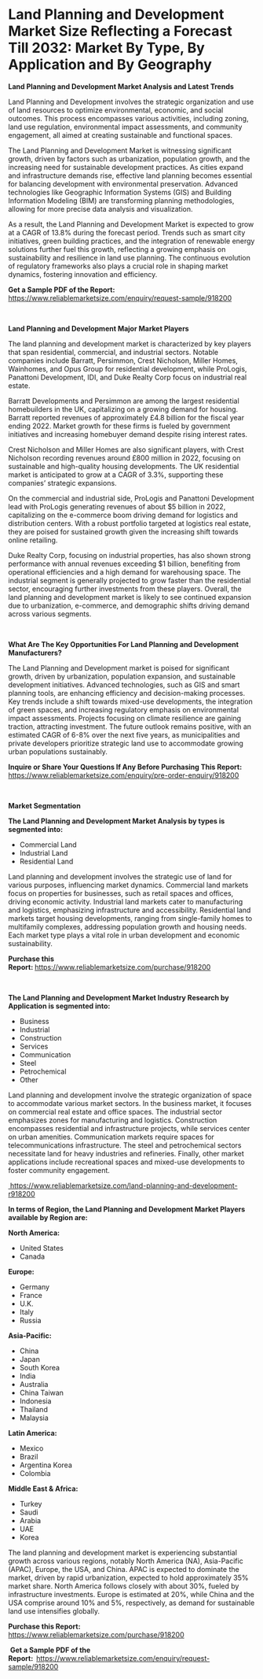 <p><h1>Land Planning and Development Market Size Reflecting a Forecast Till 2032: Market By Type, By Application and By Geography</h1></p><p><strong>Land Planning and Development Market Analysis and Latest Trends</strong></p>
<p><p>Land Planning and Development involves the strategic organization and use of land resources to optimize environmental, economic, and social outcomes. This process encompasses various activities, including zoning, land use regulation, environmental impact assessments, and community engagement, all aimed at creating sustainable and functional spaces.</p><p>The Land Planning and Development Market is witnessing significant growth, driven by factors such as urbanization, population growth, and the increasing need for sustainable development practices. As cities expand and infrastructure demands rise, effective land planning becomes essential for balancing development with environmental preservation. Advanced technologies like Geographic Information Systems (GIS) and Building Information Modeling (BIM) are transforming planning methodologies, allowing for more precise data analysis and visualization.</p><p>As a result, the Land Planning and Development Market is expected to grow at a CAGR of 13.8% during the forecast period. Trends such as smart city initiatives, green building practices, and the integration of renewable energy solutions further fuel this growth, reflecting a growing emphasis on sustainability and resilience in land use planning. The continuous evolution of regulatory frameworks also plays a crucial role in shaping market dynamics, fostering innovation and efficiency.</p></p>
<p><strong>Get a Sample PDF of the Report:&nbsp;</strong> <a href="https://www.reliablemarketsize.com/enquiry/request-sample/918200?utm_campaign=1845&utm_medium=2&utm_source=Github&utm_content=ia&utm_term=17042025&utm_id=land-planning-and-development">https://www.reliablemarketsize.com/enquiry/request-sample/918200</a></p>
<p>&nbsp;</p>
<p><strong>Land Planning and Development Major Market Players</strong></p>
<p><p>The land planning and development market is characterized by key players that span residential, commercial, and industrial sectors. Notable companies include Barratt, Persimmon, Crest Nicholson, Miller Homes, Wainhomes, and Opus Group for residential development, while ProLogis, Panattoni Development, IDI, and Duke Realty Corp focus on industrial real estate.</p><p>Barratt Developments and Persimmon are among the largest residential homebuilders in the UK, capitalizing on a growing demand for housing. Barratt reported revenues of approximately £4.8 billion for the fiscal year ending 2022. Market growth for these firms is fueled by government initiatives and increasing homebuyer demand despite rising interest rates.</p><p>Crest Nicholson and Miller Homes are also significant players, with Crest Nicholson recording revenues around £800 million in 2022, focusing on sustainable and high-quality housing developments. The UK residential market is anticipated to grow at a CAGR of 3.3%, supporting these companies’ strategic expansions.</p><p>On the commercial and industrial side, ProLogis and Panattoni Development lead with ProLogis generating revenues of about $5 billion in 2022, capitalizing on the e-commerce boom driving demand for logistics and distribution centers. With a robust portfolio targeted at logistics real estate, they are poised for sustained growth given the increasing shift towards online retailing.</p><p>Duke Realty Corp, focusing on industrial properties, has also shown strong performance with annual revenues exceeding $1 billion, benefiting from operational efficiencies and a high demand for warehousing space. The industrial segment is generally projected to grow faster than the residential sector, encouraging further investments from these players. Overall, the land planning and development market is likely to see continued expansion due to urbanization, e-commerce, and demographic shifts driving demand across various segments.</p></p>
<p>&nbsp;</p>
<p><strong>What Are The Key Opportunities For Land Planning and Development Manufacturers?</strong></p>
<p><p>The Land Planning and Development market is poised for significant growth, driven by urbanization, population expansion, and sustainable development initiatives. Advanced technologies, such as GIS and smart planning tools, are enhancing efficiency and decision-making processes. Key trends include a shift towards mixed-use developments, the integration of green spaces, and increasing regulatory emphasis on environmental impact assessments. Projects focusing on climate resilience are gaining traction, attracting investment. The future outlook remains positive, with an estimated CAGR of 6-8% over the next five years, as municipalities and private developers prioritize strategic land use to accommodate growing urban populations sustainably.</p></p>
<p><strong>Inquire or Share Your Questions If Any Before Purchasing This Report:</strong> <a href="https://www.reliablemarketsize.com/enquiry/pre-order-enquiry/918200?utm_campaign=1845&utm_medium=2&utm_source=Github&utm_content=ia&utm_term=17042025&utm_id=land-planning-and-development">https://www.reliablemarketsize.com/enquiry/pre-order-enquiry/918200</a></p>
<p>&nbsp;</p>
<p><strong>Market Segmentation</strong></p>
<p><strong>The Land Planning and Development Market Analysis by types is segmented into:</strong></p>
<p><ul><li>Commercial Land</li><li>Industrial Land</li><li>Residential Land</li></ul></p>
<p><p>Land planning and development involves the strategic use of land for various purposes, influencing market dynamics. Commercial land markets focus on properties for businesses, such as retail spaces and offices, driving economic activity. Industrial land markets cater to manufacturing and logistics, emphasizing infrastructure and accessibility. Residential land markets target housing developments, ranging from single-family homes to multifamily complexes, addressing population growth and housing needs. Each market type plays a vital role in urban development and economic sustainability.</p></p>
<p><strong>Purchase this Report:&nbsp;</strong><a href="https://www.reliablemarketsize.com/purchase/918200?utm_campaign=1845&utm_medium=2&utm_source=Github&utm_content=ia&utm_term=17042025&utm_id=land-planning-and-development">https://www.reliablemarketsize.com/purchase/918200</a></p>
<p>&nbsp;</p>
<p><strong>The Land Planning and Development Market Industry Research by Application is segmented into:</strong></p>
<p><ul><li>Business</li><li>Industrial</li><li>Construction</li><li>Services</li><li>Communication</li><li>Steel</li><li>Petrochemical</li><li>Other</li></ul></p>
<p><p>Land planning and development involve the strategic organization of space to accommodate various market sectors. In the business market, it focuses on commercial real estate and office spaces. The industrial sector emphasizes zones for manufacturing and logistics. Construction encompasses residential and infrastructure projects, while services center on urban amenities. Communication markets require spaces for telecommunications infrastructure. The steel and petrochemical sectors necessitate land for heavy industries and refineries. Finally, other market applications include recreational spaces and mixed-use developments to foster community engagement.</p></p>
<p><a href="https://www.reliablemarketsize.com/land-planning-and-development-r918200?utm_campaign=1845&utm_medium=2&utm_source=Github&utm_content=ia&utm_term=17042025&utm_id=land-planning-and-development">&nbsp;https://www.reliablemarketsize.com/land-planning-and-development-r918200</a></p>
<p><strong>In terms of Region, the Land Planning and Development Market Players available by Region are:</strong></p>
<p>
    <p> <strong> North America: </strong>
        <ul>
            <li>United States</li>
            <li>Canada</li>
        </ul>
        </p> 
    <p> <strong> Europe: </strong>
        <ul>
            <li>Germany</li>
            <li>France</li>
            <li>U.K.</li>
            <li>Italy</li>
            <li>Russia</li>
        </ul>
        </p> 
    <p> <strong> Asia-Pacific: </strong>
        <ul>
            <li>China</li>
            <li>Japan</li>
            <li>South Korea</li>
            <li>India</li>
            <li>Australia</li>
            <li>China Taiwan</li>
            <li>Indonesia</li>
            <li>Thailand</li>
            <li>Malaysia</li>
        </ul>
        </p> 
    <p> <strong> Latin America: </strong>
        <ul>
            <li>Mexico</li>
            <li>Brazil</li>
            <li>Argentina Korea</li>
            <li>Colombia</li>
        </ul>
        </p> 
    <p> <strong> Middle East & Africa: </strong>
        <ul>
            <li>Turkey</li>
            <li>Saudi</li>
            <li>Arabia</li>
            <li>UAE</li>
            <li>Korea</li>
        </ul>
    </p>
    </p>
<p><p>The land planning and development market is experiencing substantial growth across various regions, notably North America (NA), Asia-Pacific (APAC), Europe, the USA, and China. APAC is expected to dominate the market, driven by rapid urbanization, expected to hold approximately 35% market share. North America follows closely with about 30%, fueled by infrastructure investments. Europe is estimated at 20%, while China and the USA comprise around 10% and 5%, respectively, as demand for sustainable land use intensifies globally.</p></p>
<p><strong>Purchase this Report: </strong><a href="https://www.reliablemarketsize.com/purchase/918200?utm_campaign=1845&utm_medium=2&utm_source=Github&utm_content=ia&utm_term=17042025&utm_id=land-planning-and-development">https://www.reliablemarketsize.com/purchase/918200</a></p>
<p>&nbsp;<strong>Get a Sample PDF of the Report:&nbsp;&nbsp;</strong><a href="https://www.reliablemarketsize.com/enquiry/request-sample/918200?utm_campaign=1845&utm_medium=2&utm_source=Github&utm_content=ia&utm_term=17042025&utm_id=land-planning-and-development">https://www.reliablemarketsize.com/enquiry/request-sample/918200</a></p>
<p><strong></strong></p>
<p><p></p><p></p><p></p></p>